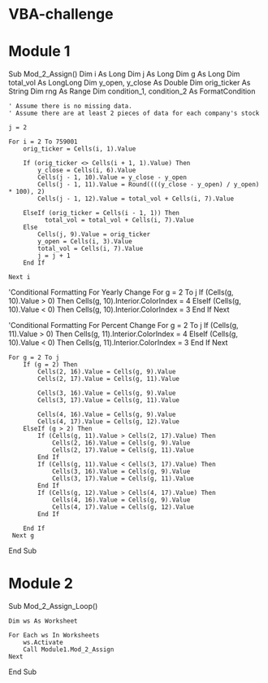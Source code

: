 # VBA-challenge
# Module 1
Sub Mod_2_Assign()
    Dim i As Long
    Dim j As Long
    Dim g As Long
    Dim total_vol As LongLong
    Dim y_open, y_close As Double
    Dim orig_ticker As String
    Dim rng As Range
    Dim condition_1, condition_2 As FormatCondition
    
    ' Assume there is no missing data.
    ' Assume there are at least 2 pieces of data for each company's stock
    
    j = 2
    
    For i = 2 To 759001
        orig_ticker = Cells(i, 1).Value
        
        If (orig_ticker <> Cells(i + 1, 1).Value) Then
            y_close = Cells(i, 6).Value
            Cells(j - 1, 10).Value = y_close - y_open
            Cells(j - 1, 11).Value = Round((((y_close - y_open) / y_open) * 100), 2)
            Cells(j - 1, 12).Value = total_vol + Cells(i, 7).Value
            
        ElseIf (orig_ticker = Cells(i - 1, 1)) Then
              total_vol = total_vol + Cells(i, 7).Value
        Else
            Cells(j, 9).Value = orig_ticker
            y_open = Cells(i, 3).Value
            total_vol = Cells(i, 7).Value
            j = j + 1
        End If
         
    Next i
   
   'Conditional Formatting For Yearly Change
    For g = 2 To j
        If (Cells(g, 10).Value > 0) Then
            Cells(g, 10).Interior.ColorIndex = 4
        ElseIf (Cells(g, 10).Value < 0) Then
            Cells(g, 10).Interior.ColorIndex = 3
        End If
    Next
    
   'Conditional Formatting For Percent Change
    For g = 2 To j
        If (Cells(g, 11).Value > 0) Then
            Cells(g, 11).Interior.ColorIndex = 4
        ElseIf (Cells(g, 10).Value < 0) Then
            Cells(g, 11).Interior.ColorIndex = 3
        End If
    Next
    
    For g = 2 To j
        If (g = 2) Then
            Cells(2, 16).Value = Cells(g, 9).Value
            Cells(2, 17).Value = Cells(g, 11).Value
            
            Cells(3, 16).Value = Cells(g, 9).Value
            Cells(3, 17).Value = Cells(g, 11).Value
            
            Cells(4, 16).Value = Cells(g, 9).Value
            Cells(4, 17).Value = Cells(g, 12).Value
        ElseIf (g > 2) Then
            If (Cells(g, 11).Value > Cells(2, 17).Value) Then
                Cells(2, 16).Value = Cells(g, 9).Value
                Cells(2, 17).Value = Cells(g, 11).Value
            End If
            If (Cells(g, 11).Value < Cells(3, 17).Value) Then
                Cells(3, 16).Value = Cells(g, 9).Value
                Cells(3, 17).Value = Cells(g, 11).Value
            End If
            If (Cells(g, 12).Value > Cells(4, 17).Value) Then
                Cells(4, 16).Value = Cells(g, 9).Value
                Cells(4, 17).Value = Cells(g, 12).Value
            End If
            
        End If
     Next g
     
    
End Sub

# Module 2
Sub Mod_2_Assign_Loop()

    Dim ws As Worksheet

    For Each ws In Worksheets
        ws.Activate
        Call Module1.Mod_2_Assign
    Next

End Sub

